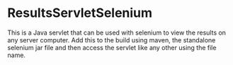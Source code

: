 # ResultsServletSelenium
This is a Java servlet that can be used with selenium to view the results on any server computer.
Add this to the build using maven, the standalone selenium jar file and then access the servlet like any other using the file name.
